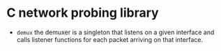 C network probing library
=========================

* ```demux``` the demuxer is a singleton that listens on a given interface and calls listener functions for each packet arriving on that interface.

